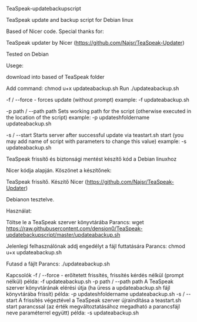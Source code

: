 TeaSpeak-updatebackupscript

TeaSpeak update and backup script for Debian linux

Based of Nicer code. Special thanks for:

TeaSpeak updater by Nicer (https://github.com/Najsr/TeaSpeak-Updater)

Tested on Debian

Usege:

download into based of TeaSpeak folder

Add command: chmod u+x updateabackup.sh
Run ./updateabackup.sh

-f / --force - forces update (without prompt) example: -f updateabackup.sh

-p path / --path path Sets working path for the script (otherwise executed in the location of the script) example: -p updateshfoldername updateabackup.sh

-s / --start Starts server after successful update via teastart.sh start (you may add name of script with parameters to change this value) example: -s updateabackup.sh


TeaSpeak frissítő és biztonsági mentést készítő kód a Debian linuxhoz

Nicer kódja alapján. Köszönet a készítőnek:

TeaSpeak frissítő. Készítő Nicer (https://github.com/Najsr/TeaSpeak-Updater)

Debianon tesztelve.

Használat:

Töltse le a TeaSpeak szerver könyvtárába
Parancs: wget https://raw.githubusercontent.com/dension0/TeaSpeak-updatebackupscript/master/updateabackup.sh

Jelenlegi felhasználónak addj engedélyt a fájl futtatására
Parancs: chmod u+x updateabackup.sh

Futasd a fájlt
Parancs: ./updateabackup.sh

Kapcsolók
-f / --force - erőltetett frissítés, frissítés kérdés nélkül (prompt nélkül) példa: -f updateabackup.sh
-p path / --path path A TeaSpeak szerver könyvtárának elérési útja (ha üress a updateabackup.sh fájl könyvtárába frissít) példa: -p updateshfoldername updateabackup.sh
-s / --start A frissítés végeztével a TeaSpeak szerver újraindítása a teastart.sh start parancssal (az érték megváltoztatásához megadható a parancsfájl neve paraméterrel együtt) példa: -s updateabackup.sh
